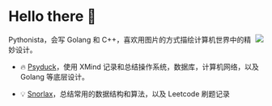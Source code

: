 
# Hello there :wave:

<img align="right" src="https://github-readme-stats.vercel.app/api?username=SmartKeyerror&show_icons=true">


Pythonista，会写 Golang 和 C++，喜欢用图片的方式描绘计算机世界中的精妙设计。

- :fire: [Psyduck](https://github.com/SmartKeyerror/Psyduck)，使用 XMind 记录和总结操作系统，数据库，计算机网络，以及 Golang 等底层设计。

- :bulb: [Snorlax](https://github.com/SmartKeyerror/Snorlax)，总结常用的数据结构和算法，以及 Leetcode 刷题记录
